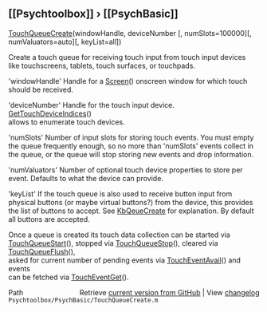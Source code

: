 ## [[Psychtoolbox]] &#8250; [[PsychBasic]]

[TouchQueueCreate](TouchQueueCreate)(windowHandle, deviceNumber [, numSlots=100000][, numValuators=auto][, keyList=all])  
  
Create a touch queue for receiving touch input from touch input devices  
like touchscreens, tablets, touch surfaces, or touchpads.  
  
'windowHandle' Handle for a [Screen](Screen)() onscreen window for which touch  
should be received.  
  
'deviceNumber' Handle for the touch input device. [GetTouchDeviceIndices](GetTouchDeviceIndices)()  
allows to enumerate touch devices.  
  
'numSlots' Number of input slots for storing touch events. You must empty  
the queue frequently enough, so no more than 'numSlots' events collect in  
the queue, or the queue will stop storing new events and drop information.  
  
'numValuators' Number of optional touch device properties to store per  
event. Defaults to what the device can provide.  
  
'keyList' If the touch queue is also used to receive button input from  
physical buttons (or maybe virtual buttons?) from the device, this provides  
the list of buttons to accept. See [KbQeueCreate](KbQeueCreate) for explanation. By default  
all buttons are accepted.  
  
Once a queue is created its touch data collection can be started via  
[TouchQueueStart](TouchQueueStart)(), stopped via [TouchQueueStop](TouchQueueStop)(), cleared via [TouchQueueFlush](TouchQueueFlush)(),  
asked for current number of pending events via [TouchEventAvail](TouchEventAvail)() and events  
can be fetched via [TouchEventGet](TouchEventGet)().  
  




<div class="code_header" style="text-align:right;">
  <span style="float:left;">Path&nbsp;&nbsp;</span> <span class="counter">Retrieve <a href=
  "https://raw.github.com/Psychtoolbox-3/Psychtoolbox-3/beta/Psychtoolbox/PsychBasic/TouchQueueCreate.m">current version from GitHub</a> | View <a href=
  "https://github.com/Psychtoolbox-3/Psychtoolbox-3/commits/beta/Psychtoolbox/PsychBasic/TouchQueueCreate.m">changelog</a></span>
</div>
<div class="code">
  <code>Psychtoolbox/PsychBasic/TouchQueueCreate.m</code>
</div>

